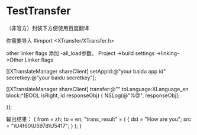 # TestTransfer
（非官方）封装下方便使用百度翻译

你需要导入
#import <XTransfer/XTransfer.h>

other linker  flags 添加 -all_load参数。
Project ->build settings ->linking->Other Linker flags


[[XTranslateManager shareClient] setAppId:@"your baidu app id" secretkey:@"your baidu secretkey"];

[[XTranslateManager shareClient] transfer:@"" toLanguage:XLanguage_en block:^(BOOL isRight, id responseObj) {
      NSLog(@"%@", responseObj);
    
}];

输出结果：
{
    from = zh;
    to = en;
    "trans_result" =     (
                {
            dst = "How are you";
            src = "\U4f60\U597d\U5417";
        }
    );
}
